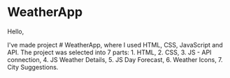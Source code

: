 # WeatherApp

Hello, 

I've made project # WeatherApp, where I used HTML, CSS, JavaScript and API. 
The project was selected into 7 parts: 1. HTML, 2. CSS, 3. JS - API connection, 4. JS Weather Details, 5. JS Day Forecast, 6. Weather Icons, 7. City Suggestions.

